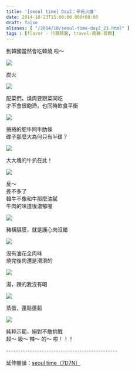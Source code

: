```yaml
---
title: '[seoul time] Day2：辛氏火爐'
date: 2014-10-23T15:00:00.000+08:00
draft: false
aliases: [ "/2014/10/seoul-time-day2_23.html" ]
tags : [flavor - 行膳積腹, travel-南韓-首爾]
---
```


到韓國當然會吃韓燒 啦～  

![](/images/seoul2f1.jpg)

炭火  

![](/images/seoul2f2.jpg)

配菜們，燒肉要跟菜同吃  
才不會很飽滯，也同時飲食平衡  

![](/images/seoul2f3.jpg)

捲捲的肥牛同牛肋條  
碟子那麼大為何只有半碟？  

![](/images/seoul2f4.jpg)

大大塊的牛扒在此！  

![](/images/seoul2f5.jpg)

反～  
差不多了  
韓牛不像和牛那麼油膩  
牛肉的味道很濃郁喔  

![](/images/seoul2f6.jpg)

豬橫膈膜，就是護心肉沒錯  

![](/images/seoul2f.jpg)

沒有油花全肉味  
燒完後肉還是滑滑的  

![](/images/seoul2f7.jpg)

湯，辣的我沒有喝  

![](/images/seoul2f8.jpg)

蒸蛋，蓬鬆蓬鬆  

![](/images/seoul2f9.jpg)

純粹示範，絕對不敢挑戰  
超～ 級～ 辣～ 的～ 啦！！！  
  
\-----------------------------------------------  
  
延伸閱讀：[seoul time（7D7N）](https://hidie.net/seoul7d7n/)
